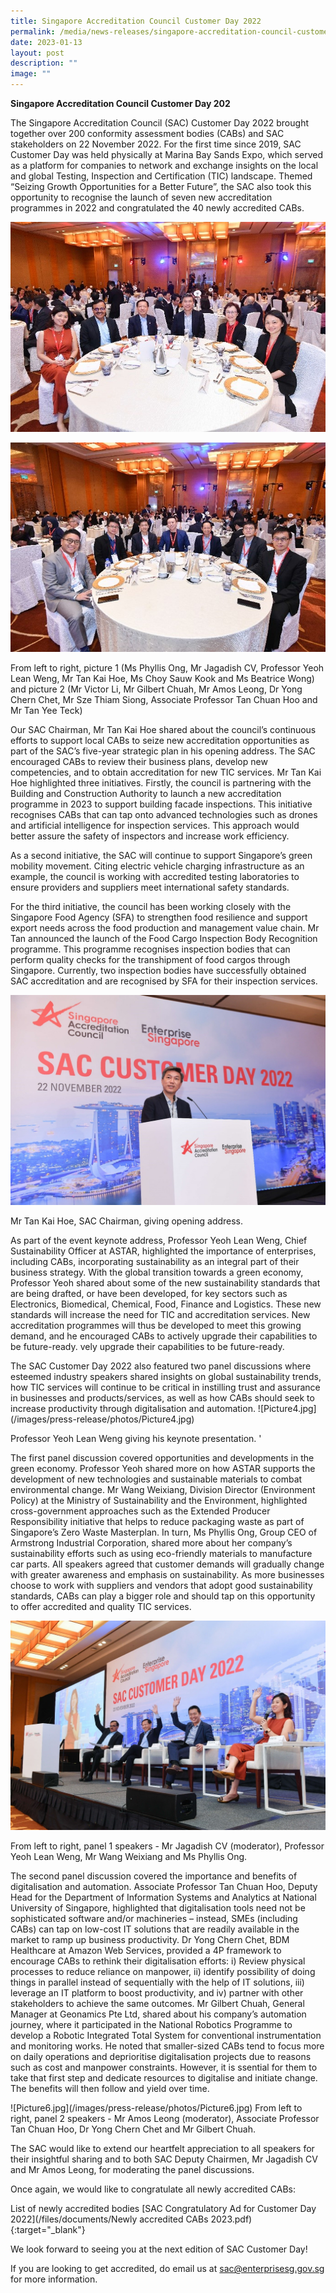 ```yaml
---
title: Singapore Accreditation Council Customer Day 2022
permalink: /media/news-releases/singapore-accreditation-council-customer-day-2022/
date: 2023-01-13
layout: post
description: ""
image: ""
---
```

**Singapore Accreditation Council Customer Day 202**

The Singapore Accreditation Council (SAC) Customer Day 2022 brought together over 200 conformity assessment bodies (CABs) and SAC stakeholders on 22 November 2022. For the first time since 2019, SAC Customer Day was held physically at Marina Bay Sands Expo, which served as a platform for companies to network and exchange insights on the local and global Testing, Inspection and Certification (TIC) landscape. Themed “Seizing Growth Opportunities for a Better Future”, the SAC also took this opportunity to recognise the launch of seven new accreditation programmes in 2022 and congratulated the 40 newly accredited CABs. 


![Picture1](/images/press-release/photos/Picture1.jpg)

![Picture2](/images/press-release/photos/Picture2.jpg)



  From left to right, picture 1 (Ms Phyllis Ong, Mr Jagadish CV, Professor Yeoh Lean Weng, Mr Tan Kai Hoe, Ms Choy Sauw Kook and Ms Beatrice Wong) and picture 2 (Mr Victor Li, Mr Gilbert Chuah, Mr Amos Leong, Dr Yong Chern Chet, Mr Sze Thiam Siong, Associate Professor Tan Chuan Hoo and Mr Tan Yee Teck)


Our SAC Chairman, Mr Tan Kai Hoe shared about the council’s continuous efforts to support local CABs to seize new accreditation opportunities as part of the SAC’s five-year strategic plan in his opening address. The SAC encouraged CABs to review their business plans, develop new competencies, and to obtain accreditation for new TIC services. Mr Tan Kai Hoe highlighted three initiatives. Firstly, the council is partnering with the Building and Construction Authority to launch a new accreditation programme in 2023 to support building facade inspections. This initiative recognises CABs that can tap onto advanced technologies such as drones and artificial intelligence for inspection services. This approach would better assure the safety of inspectors and increase work efficiency. 


As a second initiative, the SAC will continue to support Singapore’s green mobility movement. Citing electric vehicle charging infrastructure as an example, the council is working with accredited testing laboratories to ensure providers and suppliers meet international safety standards. 


For the third initiative, the council has been working closely with the Singapore Food Agency (SFA) to strengthen food resilience and support export needs across the food production and management value chain. Mr Tan announced the launch of the Food Cargo Inspection Body Recognition programme. This programme recognises inspection bodies that can perform quality checks for the transhipment of food cargos through Singapore. Currently, two inspection bodies have successfully obtained SAC accreditation and are recognised by SFA for their inspection services. 


![Picture3](/images/press-release/photos/Picture3.jpg)

Mr Tan Kai Hoe, SAC Chairman, giving opening address.


As part of the event keynote address, Professor Yeoh Lean Weng, Chief Sustainability Officer at ASTAR, highlighted the importance of enterprises, including CABs, incorporating sustainability as an integral part of their business strategy. With the global transition towards a green economy, Professor Yeoh shared about some of the new sustainability standards that are being drafted, or have been developed, for key sectors such as Electronics, Biomedical, Chemical, Food, Finance and Logistics. These new standards will increase the need for TIC and accreditation services. New accreditation programmes will thus be developed to meet this growing demand, and he encouraged CABs to actively upgrade their capabilities to be future-ready. vely upgrade their capabilities to be future-ready. 


The SAC Customer Day 2022 also featured two panel discussions where esteemed industry speakers shared insights on global sustainability trends, how TIC services will continue to be critical in instilling trust and assurance in businesses and products/services, as well as how CABs should seek to increase productivity 
through digitalisation and automation. 
 !\[Picture4.jpg\](/images/press-release/photos/Picture4.jpg)
 
 Professor Yeoh Lean Weng giving his keynote presentation.
'


The first panel discussion covered opportunities and developments in the green economy. Professor Yeoh shared more on how ASTAR supports the development of new technologies and sustainable materials to combat environmental change. Mr Wang Weixiang, Division Director (Environment Policy) at the Ministry of Sustainability and the Environment, highlighted cross-government approaches such as the Extended Producer Responsibility initiative that helps to reduce packaging waste as part of Singapore’s Zero Waste Masterplan. In turn, Ms Phyllis Ong, Group CEO of Armstrong Industrial Corporation, shared more about her company’s sustainability efforts such as using eco-friendly materials to manufacture car parts. All speakers agreed that customer demands will gradually change with greater awareness and emphasis on sustainability. As more businesses choose to work with suppliers and vendors that adopt good sustainability standards, CABs can play a bigger role and should tap on this opportunity to offer accredited and quality TIC services.  


![Picture5](/images/press-release/photos/Picture5.jpg)


From left to right, panel 1 speakers - Mr Jagadish CV (moderator), Professor Yeoh Lean Weng, Mr Wang Weixiang and Ms Phyllis Ong.


The second panel discussion covered the importance and benefits of digitalisation and automation. Associate Professor Tan Chuan Hoo, Deputy Head for the Department of Information Systems and Analytics at National University of Singapore, highlighted that digitalisation tools need not be sophisticated software and/or machineries – instead, SMEs (including CABs) can tap on low-cost IT solutions that are readily available in the market to ramp up business productivity. Dr Yong Chern Chet, BDM Healthcare at Amazon Web Services, provided a 4P framework to encourage CABs to rethink their digitalisation efforts: i) Review physical processes to reduce reliance on manpower, ii) identify possibility of doing things in parallel instead of sequentially with the help of IT solutions, iii) leverage an IT platform to boost productivity, and iv) partner with other stakeholders to achieve the same outcomes. Mr Gilbert Chuah, General Manager at Geonamics Pte Ltd, shared about his company’s automation journey, where it participated in the National Robotics Programme to develop a Robotic Integrated Total System for conventional instrumentation and monitoring works. He noted that smaller-sized CABs tend to focus more on daily operations and deprioritise digitalisation projects due to reasons such as cost and manpower constraints. However, it is ssential for them to take that first step and dedicate resources to digitalise and initiate change. The benefits will then follow and yield over time. 


 !\[Picture6.jpg\](/images/press-release/photos/Picture6.jpg)
From left to right, panel 2 speakers - Mr Amos Leong (moderator), Associate Professor Tan Chuan Hoo, Dr Yong Chern Chet and Mr Gilbert Chuah.


The SAC would like to extend our heartfelt appreciation to all speakers for their insightful sharing and to both SAC Deputy Chairmen, Mr Jagadish CV and Mr Amos Leong, for moderating the panel discussions.

Once again, we would like to congratulate all newly accredited CABs: 

List of newly accredited bodies 
\[SAC Congratulatory Ad for Customer Day 2022\](/files/documents/Newly accredited CABs 2023.pdf){:target="\_blank"} 



We look forward to seeing you at the next edition of SAC Customer Day!

If you are looking to get accredited, do email us at sac@enterprisesg.gov.sg for more information.